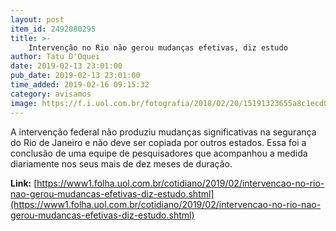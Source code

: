 ```yaml
---
layout: post
item_id: 2492080295
title: >-
    Intervenção no Rio não gerou mudanças efetivas, diz estudo
author: Tatu D'Oquei
date: 2019-02-13 23:01:00
pub_date: 2019-02-13 23:01:00
time_added: 2019-02-16 09:15:32
category: avisamos
image: https://f.i.uol.com.br/fotografia/2018/02/20/15191323655a8c1ecd07962_1519132365_3x2_rt.jpg
---
```


A intervenção federal não produziu mudanças significativas na segurança do Rio de Janeiro e não deve ser copiada por outros estados. Essa foi a conclusão de uma equipe de pesquisadores que acompanhou a medida diariamente nos seus mais de dez meses de duração.

**Link:** [https://www1.folha.uol.com.br/cotidiano/2019/02/intervencao-no-rio-nao-gerou-mudancas-efetivas-diz-estudo.shtml](https://www1.folha.uol.com.br/cotidiano/2019/02/intervencao-no-rio-nao-gerou-mudancas-efetivas-diz-estudo.shtml)


